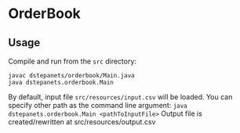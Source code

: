 # OrderBook

## Usage

Compile and run from the `src` directory:
```
javac dstepanets/orderbook/Main.java 
java dstepanets.orderbook.Main 
```
By default, input file `src/resources/input.csv` will be loaded.
You can specify other path as the command line argument:
`java dstepanets.orderbook.Main <pathToInputFile>`
Output file is created/rewritten at src/resources/output.csv
